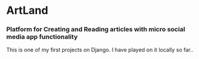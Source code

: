 # ArtLand
### Platform for Creating and Reading articles with micro social media app functionality

This is one of my first projects on Django. I have played on it locally so far..

